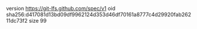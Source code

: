 version https://git-lfs.github.com/spec/v1
oid sha256:d417081d13bd09df9962124d353d46df70161a8777c4d29920fab26211dc73f2
size 99
